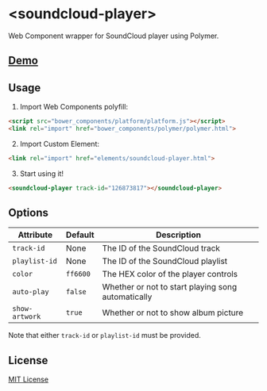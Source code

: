 # &lt;soundcloud-player&gt;

Web Component wrapper for SoundCloud player using Polymer.

## [Demo](http://6.github.io/soundcloud-embed-polymer/)

## Usage

1. Import Web Components polyfill:

  ```html
  <script src="bower_components/platform/platform.js"></script>
  <link rel="import" href="bower_components/polymer/polymer.html">
  ```

2. Import Custom Element:

  ```html
  <link rel="import" href="elements/soundcloud-player.html">
  ```

3. Start using it!

  ```html
  <soundcloud-player track-id="126873817"></soundcloud-player>
  ```

## Options

Attribute      | Default  | Description
---            | ---      | ---
`track-id`     | None     | The ID of the SoundCloud track
`playlist-id`  | None     | The ID of the SoundCloud playlist
`color`        | `ff6600` | The HEX color of the player controls
`auto-play`    | `false`  | Whether or not to start playing song automatically
`show-artwork` | `true`   | Whether or not to show album picture

Note that either `track-id` or `playlist-id` must be provided.

## License

[MIT License](http://opensource.org/licenses/MIT)
